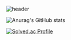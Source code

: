 ![header](https://capsule-render.vercel.app/api?&type=waving&color=auto&text=신입백엔드%20개발자를%20꿈꾸는%20장근영입니다.&height=100&fontSize=30)

![Anurag's GitHub stats](https://github-readme-stats.vercel.app/api?username=genesis12345678&show_icons=true&theme=vue-dark)

[![Solved.ac
Profile](http://mazassumnida.wtf/api/v2/generate_badge?boj=jky00914)](https://solved.ac/jky00914)
